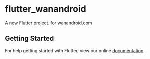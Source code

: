 # flutter_wanandroid

A new Flutter project. for wanandroid.com

## Getting Started

For help getting started with Flutter, view our online
[documentation](https://flutter.io/).
